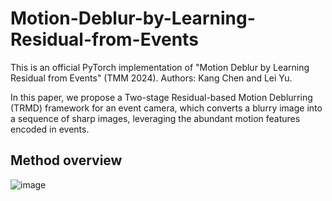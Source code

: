 # Motion-Deblur-by-Learning-Residual-from-Events
This is an official PyTorch implementation of "Motion Deblur by Learning Residual from Events"  (TMM 2024). Authors: Kang Chen and Lei Yu.

In this paper, we propose a Two-stage Residual-based Motion Deblurring (TRMD) framework for an event camera, which converts a blurry image into a sequence of sharp images, leveraging the abundant motion features encoded in events.

## Method overview
![image](https://github.com/chenkang455/Motion-Deblur-by-Learning-Residual-from-Events/assets/72788314/0541ecfe-2d1f-4e69-aae8-791eee2b74ce)
